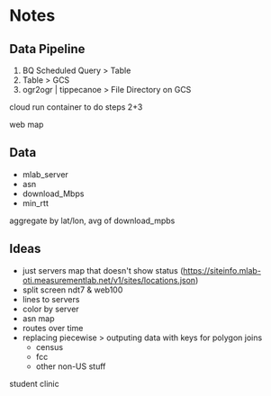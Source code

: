 # Notes 

## Data Pipeline
1) BQ Scheduled Query > Table 
2) Table > GCS
3) ogr2ogr | tippecanoe > File Directory on GCS

cloud run container to do steps 2+3

web map

## Data
- mlab_server
- asn
- download_Mbps
- min_rtt

aggregate by lat/lon, avg of download_mpbs

## Ideas

- just servers map that doesn't show status (https://siteinfo.mlab-oti.measurementlab.net/v1/sites/locations.json)
- split screen ndt7 & web100
- lines to servers
- color by server
- asn map
- routes over time
- replacing piecewise > outputing data with keys for polygon joins
	- census
	- fcc
	- other non-US stuff

student clinic
